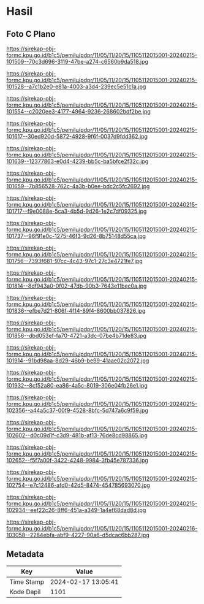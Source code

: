 # Hasil

## Foto C Plano

https://sirekap-obj-formc.kpu.go.id/b1c5/pemilu/pdpr/11/05/11/20/15/1105112015001-20240215-101509--70c3d696-3119-47be-a274-c6560b9da518.jpg

https://sirekap-obj-formc.kpu.go.id/b1c5/pemilu/pdpr/11/05/11/20/15/1105112015001-20240215-101528--a7c1b2e0-e81a-4003-a3d4-239ec5e51c1a.jpg

https://sirekap-obj-formc.kpu.go.id/b1c5/pemilu/pdpr/11/05/11/20/15/1105112015001-20240215-101554--c2020ee3-4177-4964-9236-268602bdf2be.jpg

https://sirekap-obj-formc.kpu.go.id/b1c5/pemilu/pdpr/11/05/11/20/15/1105112015001-20240215-101617--30ed920d-5872-4928-9f6f-0037d9fdd362.jpg

https://sirekap-obj-formc.kpu.go.id/b1c5/pemilu/pdpr/11/05/11/20/15/1105112015001-20240215-101639--12377863-e0d4-4239-bb5c-ba5bfce2f32c.jpg

https://sirekap-obj-formc.kpu.go.id/b1c5/pemilu/pdpr/11/05/11/20/15/1105112015001-20240215-101659--7b856528-762c-4a3b-b0ee-bdc2c5fc2692.jpg

https://sirekap-obj-formc.kpu.go.id/b1c5/pemilu/pdpr/11/05/11/20/15/1105112015001-20240215-101717--f9e0088e-5ca3-4b5d-9d26-1e2c7df09325.jpg

https://sirekap-obj-formc.kpu.go.id/b1c5/pemilu/pdpr/11/05/11/20/15/1105112015001-20240215-101737--96f91e0c-1275-46f3-9d26-8b75148d55ca.jpg

https://sirekap-obj-formc.kpu.go.id/b1c5/pemilu/pdpr/11/05/11/20/15/1105112015001-20240215-101756--7393f681-97cc-4c43-97c1-27c3e4721fe7.jpg

https://sirekap-obj-formc.kpu.go.id/b1c5/pemilu/pdpr/11/05/11/20/15/1105112015001-20240215-101814--8df943a0-0f02-47db-90b3-7643e11bec0a.jpg

https://sirekap-obj-formc.kpu.go.id/b1c5/pemilu/pdpr/11/05/11/20/15/1105112015001-20240215-101836--efbe7d21-806f-4f14-89f4-8600bb037826.jpg

https://sirekap-obj-formc.kpu.go.id/b1c5/pemilu/pdpr/11/05/11/20/15/1105112015001-20240215-101856--dbd053ef-fa70-4721-a3dc-07be4b71de83.jpg

https://sirekap-obj-formc.kpu.go.id/b1c5/pemilu/pdpr/11/05/11/20/15/1105112015001-20240215-101914--91bd98aa-8d29-46b9-be99-41aae02c2072.jpg

https://sirekap-obj-formc.kpu.go.id/b1c5/pemilu/pdpr/11/05/11/20/15/1105112015001-20240215-101932--8cf52a80-ea86-4a5c-8019-306e04fb26e1.jpg

https://sirekap-obj-formc.kpu.go.id/b1c5/pemilu/pdpr/11/05/11/20/15/1105112015001-20240215-102356--a44a5c37-00f9-4528-8bfc-5d747a6c9f59.jpg

https://sirekap-obj-formc.kpu.go.id/b1c5/pemilu/pdpr/11/05/11/20/15/1105112015001-20240215-102602--d0c09d1f-c3d9-481b-af13-76de8cd98865.jpg

https://sirekap-obj-formc.kpu.go.id/b1c5/pemilu/pdpr/11/05/11/20/15/1105112015001-20240215-102652--f5f7a00f-3422-4248-9984-3fb45e787336.jpg

https://sirekap-obj-formc.kpu.go.id/b1c5/pemilu/pdpr/11/05/11/20/15/1105112015001-20240215-102754--e7c12486-afd0-42d5-8474-454785693070.jpg

https://sirekap-obj-formc.kpu.go.id/b1c5/pemilu/pdpr/11/05/11/20/15/1105112015001-20240215-102934--eef22c26-8ff6-451a-a349-1a4ef68dad8d.jpg

https://sirekap-obj-formc.kpu.go.id/b1c5/pemilu/pdpr/11/05/11/20/15/1105112015001-20240216-103058--2284ebfa-abf9-4227-90a6-d5dcac6bb287.jpg


## Metadata

| Key        | Value               |
| ---------- | ------------------- |
| Time Stamp | 2024-02-17 13:05:41 |
| Kode Dapil | 1101                |



